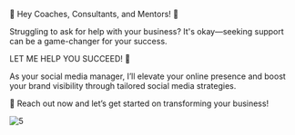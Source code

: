 🚀 Hey Coaches, Consultants, and Mentors! 📜

Struggling to ask for help with your business? It's okay—seeking support can be a game-changer for your success.

LET ME HELP YOU SUCCEED! 🍂

As your social media manager, I’ll elevate your online presence and boost your brand visibility through tailored social media strategies.

📩 Reach out now and let’s get started on transforming your business!

![5](https://github.com/user-attachments/assets/77a63674-0671-4cf0-9247-897bd9c0ff72)
